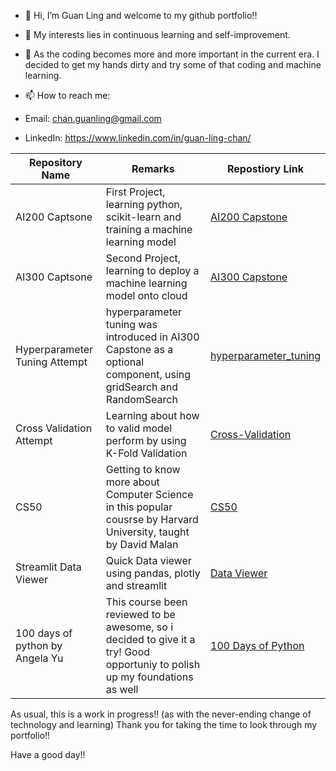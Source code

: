 - 👋 Hi, I’m Guan Ling and welcome to my github portfolio!!
- 👀 My interests lies in continuous learning and self-improvement. 
- 🌱 As the coding becomes more and more important in the current era. I decided to get my hands dirty and try some of that coding and machine learning. 



- 📫 How to reach me:
- Email: chan.guanling@gmail.com
- LinkedIn: https://www.linkedin.com/in/guan-ling-chan/


|Repository Name  |Remarks  |Repostiory Link|
|-----------------|---------|---------------|
|AI200 Captsone|First Project, learning python, scikit-learn and training a machine learning model| [AI200 Capstone](https://github.com/guanlingc/AI200_Capstone.git)|
|AI300 Captsone|Second Project, learning to deploy a machine learning model onto cloud  |[AI300 Capstone](https://github.com/guanlingc/AI300_Capstone.git)|
|Hyperparameter Tuning Attempt| hyperparameter tuning was introduced in AI300 Capstone as a optional component, using gridSearch and RandomSearch | [hyperparameter_tuning](https://github.com/guanlingc/hyperparameter_tuning_attempt)|
|Cross Validation Attempt| Learning about how to valid model perform by using K-Fold Validation | [Cross-Validation](https://github.com/guanlingc/cross_validation_attempt)|
|CS50| Getting to know more about Computer Science in this popular cousrse by Harvard University, taught by David Malan| [CS50](https://github.com/guanlingc/cs50.git)|
|Streamlit Data Viewer|Quick Data viewer using pandas, plotly and streamlit|[Data Viewer](https://github.com/guanlingc/data_viewer)|  
|100 days of python by Angela Yu|This course been reviewed to be awesome, so i decided to give it a try! Good opportuniy to polish up my foundations as well |[100 Days of Python](https://github.com/guanlingc/100_days_of_python_by_angela_yu)|


As usual, this is a work in progress!! (as with the never-ending change of technology and learning) 
Thank you for taking the time to look through my portfolio!!


 Have a good day!! 
<!---
guanlingc/guanlingc is a ✨ special ✨ repository because its `README.md` (this file) appears on your GitHub profile.
You can click the Preview link to take a look at your changes.
--->
